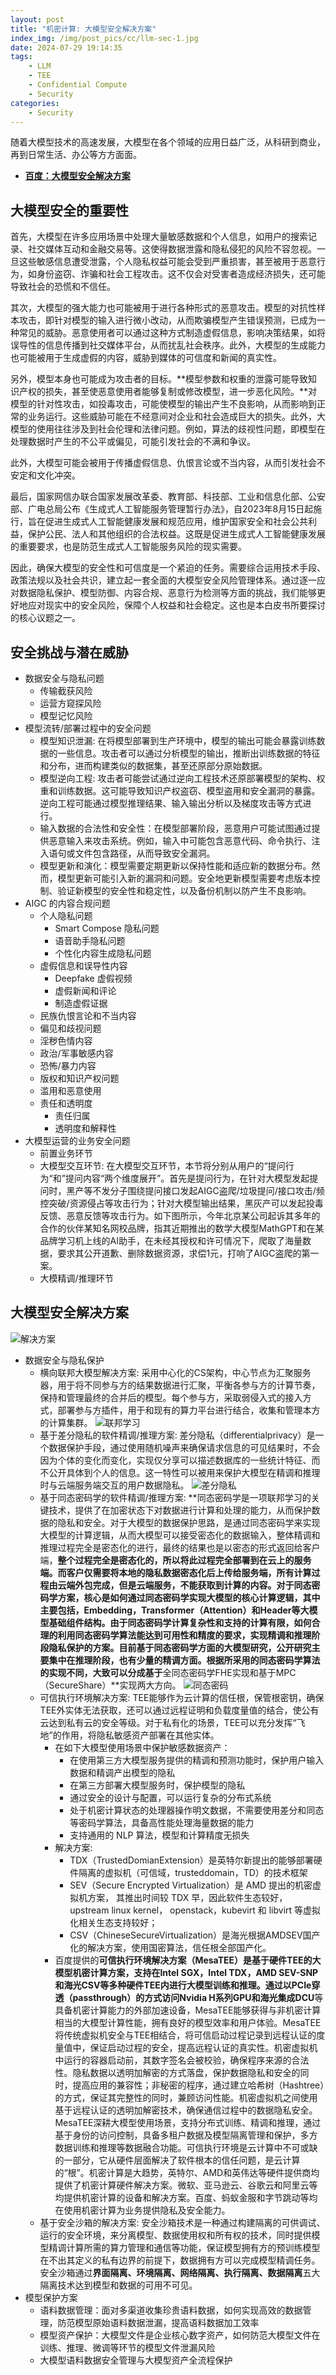 ```yaml
---
layout: post
title: "机密计算: 大模型安全解决方案"
index_img: /img/post_pics/cc/llm-sec-1.jpg
date: 2024-07-29 19:14:35
tags:
    - LLM
    - TEE
    - Confidential Compute
    - Security
categories: 
    - Security
---
```


随着大模型技术的高速发展，大模型在各个领域的应用日益广泛，从科研到商业，再到日常生活、办公等方方面面。

<!-- more -->

- [**百度：大模型安全解决方案**](https://anquan.baidu.com/product/llmsec)

## 大模型安全的重要性

首先，大模型在许多应用场景中处理大量敏感数据和个人信息，如用户的搜索记录、社交媒体互动和金融交易等。这使得数据泄露和隐私侵犯的风险不容忽视。一旦这些敏感信息遭受泄露，个人隐私权益可能会受到严重损害，甚至被用于恶意行为，如身份盗窃、诈骗和社会工程攻击。这不仅会对受害者造成经济损失，还可能导致社会的恐慌和不信任。

其次，大模型的强大能力也可能被用于进行各种形式的恶意攻击。模型的对抗性样本攻击，即针对模型的输入进行微小改动，从而欺骗模型产生错误预测，已成为一种常见的威胁。恶意使用者可以通过这种方式制造虚假信息，影响决策结果，如将误导性的信息传播到社交媒体平台，从而扰乱社会秩序。此外，大模型的生成能力也可能被用于生成虚假的内容，威胁到媒体的可信度和新闻的真实性。

另外，模型本身也可能成为攻击者的目标。**模型参数和权重的泄露可能导致知识产权的损失，甚至使恶意使用者能够复制或修改模型，进一步恶化风险。**对模型的针对性攻击，如投毒攻击，可能使模型的输出产生不良影响，从而影响到正常的业务运行。这些威胁可能在不经意间对企业和社会造成巨大的损失。此外，大模型的使用往往涉及到社会伦理和法律问题。例如，算法的歧视性问题，即模型在处理数据时产生的不公平或偏见，可能引发社会的不满和争议。

此外，大模型可能会被用于传播虚假信息、仇恨言论或不当内容，从而引发社会不安定和文化冲突。

最后，国家网信办联合国家发展改革委、教育部、科技部、工业和信息化部、公安部、广电总局公布《生成式人工智能服务管理暂行办法》，自2023年8月15日起施行，旨在促进生成式人工智能健康发展和规范应用，维护国家安全和社会公共利益，保护公民、法人和其他组织的合法权益。这既是促进生成式人工智能健康发展的重要要求，也是防范生成式人工智能服务风险的现实需要。

因此，确保大模型的安全性和可信度是一个紧迫的任务。需要综合运用技术手段、政策法规以及社会共识，建立起一套全面的大模型安全风险管理体系。通过逐一应对数据隐私保护、模型防御、内容合规、恶意行为检测等方面的挑战，我们能够更好地应对现实中的安全风险，保障个人权益和社会稳定。这也是本白皮书所要探讨的核心议题之一。

## 安全挑战与潜在威胁

- 数据安全与隐私问题
  - 传输截获风险
  - 运营方窥探风险
  - 模型记忆风险
- 模型流转/部署过程中的安全问题
  - 模型知识泄漏: 在将模型部署到生产环境中，模型的输出可能会暴露训练数据的一些信息。攻击者可以通过分析模型的输出，推断出训练数据的特征和分布，进而构建类似的数据集，甚至还原部分原始数据。
  - 模型逆向工程: 攻击者可能尝试通过逆向工程技术还原部署模型的架构、权重和训练数据。这可能导致知识产权盗窃、模型盗用和安全漏洞的暴露。逆向工程可能通过模型推理结果、输入输出分析以及梯度攻击等方式进行。
  - 输入数据的合法性和安全性：在模型部署阶段，恶意用户可能试图通过提供恶意输入来攻击系统。例如，输入中可能包含恶意代码、命令执行、注入语句或文件包含路径，从而导致安全漏洞。
  - 模型更新和演化：模型需要定期更新以保持性能和适应新的数据分布。然而，模型更新可能引入新的漏洞和问题。安全地更新模型需要考虑版本控制、验证新模型的安全性和稳定性，以及备份机制以防产生不良影响。
- AIGC 的内容合规问题
  - 个人隐私问题
    - Smart Compose 隐私问题
    - 语音助手隐私问题
    - 个性化内容生成隐私问题
  - 虚假信息和误导性内容
    - Deepfake 虚假视频
    - 虚假新闻和评论
    - 制造虚假证据
  - 民族仇恨言论和不当内容
  - 偏见和歧视问题
  - 淫秽色情内容
  - 政治/军事敏感内容
  - 恐怖/暴力内容
  - 版权和知识产权问题
  - 滥用和恶意使用
  - 责任和透明度
    - 责任归属
    - 透明度和解释性
- 大模型运营的业务安全问题
  - 前置业务环节
  - 大模型交互环节: 在大模型交互环节，本节将分别从用户的“提问行为“和”提问内容“两个维度展开”。首先是提问行为，在针对大模型发起提问时，黑产等不发分子围绕提问接口发起AIGC盗爬/垃圾提问/接口攻击/频控突破/资源侵占等攻击行为；针对大模型输出结果，黑灰产可以发起投毒反馈、恶意反馈等攻击行为。如下图所示，今年北京某公司起诉其多年的合作的伙伴某知名网校品牌，指其近期推出的数学大模型MathGPT和在某品牌学习机上线的AI助手，在未经其授权和许可情况下，爬取了海量数据，要求其公开道歉、删除数据资源，求偿1元，打响了AIGC盗爬的第一案。
  - 大模精调/推理环节

## 大模型安全解决方案

![解决方案](/img/post_pics/cc/llm-sec-2.png)

- 数据安全与隐私保护
  - 横向联邦大模型解决方案: 采用中心化的CS架构，中心节点为汇聚服务器，用于将不同参与方的结果数据进行汇聚，平衡各参与方的计算节奏，保持和管理最终的合并后的模型。每个参与方，采取弱侵入式的接入方式，部署参与方插件，用于和现有的算力平台进行结合，收集和管理本方的计算集群。
![联邦学习](/img/post_pics/cc/llm-sec-3.png)
  - 基于差分隐私的软件精调/推理方案: 差分隐私（differentialprivacy）是一个数据保护手段，通过使用随机噪声来确保请求信息的可见结果时，不会因为个体的变化而变化，实现仅分享可以描述数据库的一些统计特征、而不公开具体到个人的信息。这一特性可以被用来保护大模型在精调和推理时与云端服务端交互的用户数据隐私。
![差分隐私](/img/post_pics/cc/llm-sec-4.png)
  - 基于同态密码学的软件精调/推理方案: **同态密码学是一项联邦学习的关键技术，提供了在加密状态下对数据进行计算和处理的能力，从而保护数据的隐私和安全。对于大模型的数据保护思路，是通过同态密码学来实现大模型的计算逻辑，从而大模型可以接受密态化的数据输入，整体精调和推理过程完全是密态化的进行，最终的结果也是以密态的形式返回给客户端，**整个过程完全是密态化的，所以将此过程完全部署到在云上的服务端。而客户仅需要将本地的隐私数据密态化后上传给服务端，所有计算过程由云端外包完成，但是云端服务，不能获取到计算的内容。对于同态密码学方案，核心是如何通过同态密码学实现大模型的核心计算逻辑，其中主要包括，**Embedding，Transformer（Attention）和Header等大模型基础组件结构**。由于同态密码学计算复杂性和支持的计算有限，如何合理的利用同态密码学算法能达到可用性和精度的要求，实现精调和推理阶段隐私保护的方案。目前基于同态密码学方面的大模型研究，公开研究主要集中在推理阶段，也有少量的精调方面。根据所采用的同态密码学算法的实现不同，大致可以分成基于**全同态密码学FHE实现和基于MPC（SecureShare）**实现两大方向。
![同态密码](/img/post_pics/cc/llm-sec-5.png)
  - 可信执行环境解决方案: TEE能够作为云计算的信任根，保管根密钥，确保TEE外实体无法获取，还可以通过远程证明和负载度量值的结合，使公有云达到私有云的安全等级。对于私有化的场景，TEE可以充分发挥“飞地”的作用，将隐私敏感资产部署在其他实体。
    - 在如下大模型使用场景中保护敏感数据资产：
      - 在使用第三方大模型服务提供的精调和预测功能时，保护用户输入数据和精调产出模型的隐私
      - 在第三方部署大模型服务时，保护模型的隐私
      - 通过安全的设计与配置，可以运行复杂的分布式系统
      - 处于机密计算状态的处理器操作明文数据，不需要使用差分和同态等密码学算法，具备高性能处理海量数据的能力
      - 支持通用的 NLP 算法，模型和计算精度无损失
    - 解决方案:
      - TDX（TrustedDomianExtension）是英特尔新提出的能够部署硬件隔离的虚拟机（可信域，trusteddomain，TD）的技术框架
      - SEV（Secure Encrypted Virtualization）是 AMD 提出的机密虚拟机方案， 其推出时间较 TDX 早，因此软件生态较好，upstream linux kernel， openstack，kubevirt 和 libvirt 等虚拟化相关生态支持较好；
      - CSV（ChineseSecureVirtualization）是海光根据AMDSEV国产化的解决方案，使用国密算法，信任根全部国产化。
    - 百度提供的**可信执行环境解决方案（MesaTEE）**是基于硬件TEE的大模型机密计算方案，支持在Intel SGX，Intel TDX，AMD SEV-SNP和海光CSV等多种硬件TEE内进行大模型训练和推理。通过以PCIe穿透（passthrough）的方式访问**Nvidia H系列GPU和海光集成DCU**等具备机密计算能力的外部加速设备，MesaTEE能够获得与非机密计算相当的大模型计算性能，拥有良好的模型效率和用户体验。MesaTEE将传统虚拟机安全与TEE相结合，将可信启动过程记录到远程认证的度量值中，保证启动过程的安全，提高远程认证的真实性。机密虚拟机中运行的容器启动前，其数字签名会被校验，确保程序来源的合法性。隐私数据以透明加解密的方式落盘，保护数据隐私和安全的同时，提高应用的兼容性；非秘密的程序，通过建立哈希树（Hashtree）的方式，保证其完整性的同时，兼顾访问性能。机密虚拟机之间使用基于远程认证的透明加解密技术，确保通信过程中的数据隐私安全。MesaTEE深耕大模型使用场景，支持分布式训练、精调和推理，通过基于身份的访问控制，具备多租户数据及模型隔离管理和保护，多方数据训练和推理等数据融合功能。可信执行环境是云计算中不可或缺的一部分，它从硬件层面解决了软件根本的信任问题，是云计算的“根”。机密计算是大趋势，英特尔、AMD和英伟达等硬件提供商均提供了机密计算硬件解决方案。微软、亚马逊云、谷歌云和阿里云等均提供机密计算的设备和解决方案。百度、蚂蚁金服和字节跳动等均在使用机密计算为业务提供隐私及安全能力。
  - 基于安全沙箱的解决方案: 安全沙箱技术是一种通过构建隔离的可供调试、运行的安全环境，来分离模型、数据使用权和所有权的技术，同时提供模型精调计算所需的算力管理和通信等功能，保证模型拥有方的预训练模型在不出其定义的私有边界的前提下，数据拥有方可以完成模型精调任务。安全沙箱通过**界面隔离、环境隔离、网络隔离、执行隔离、数据隔离**五大隔离技术达到模型和数据的可用不可见。
- 模型保护方案
  - 语料数据管理：面对多渠道收集珍贵语料数据，如何实现高效的数据管理，防范模型原始语料数据泄漏，提高语料数据加工效率
  - 模型资产保护：大模型文件是企业核心数字资产，如何防范大模型文件在训练、推理、微调等环节的模型文件泄漏风险
  - 大模型语料数据安全管理与大模型资产全流程保护
